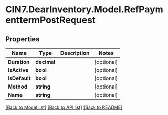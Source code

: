 # CIN7.DearInventory.Model.RefPaymenttermPostRequest

## Properties

| Name          | Type        | Description | Notes      |
| ------------- | ----------- | ----------- | ---------- |
| **Duration**  | **decimal** |             | [optional] |
| **IsActive**  | **bool**    |             | [optional] |
| **IsDefault** | **bool**    |             | [optional] |
| **Method**    | **string**  |             | [optional] |
| **Name**      | **string**  |             | [optional] |

[[Back to Model list]](../README.md#documentation-for-models) [[Back to API list]](../README.md#documentation-for-api-endpoints) [[Back to README]](../README.md)

